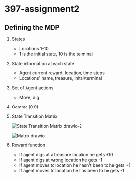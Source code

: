 # 397-assignment2

## Defining the MDP

1. States

   - Locations 1-10
   - 1 is the initial state, 10 is the terminal

2. State information at each state
   - Agent current reward, location, time steps
   - Locations' name, treasure, inital/terminal
  
3. Set of Agent actions
   - Move, dig
  
4. Gamma (0.9)
  
5. State Transition Matrix

   ![State Transition Matrix drawio-2](https://github.com/wxue24/397-assignment2/assets/64175276/5ea72347-70d0-4785-9cd4-392a5a36c36b)

   ![Matrix drawio](https://github.com/wxue24/397-assignment2/assets/64175276/c4c3385d-253d-46a0-901a-988bd6f86f24)


7. Reward function
   - If agent digs at a treasure location he gets +10
   - If agent digs at wrong location he gets -1
   - If agent moves to location he hasn't been to he gets +1
   - If agent moves to location he has been to he gets -1

